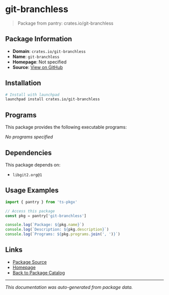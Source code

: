 # git-branchless

> Package from pantry: crates.io/git-branchless

## Package Information

- **Domain**: `crates.io/git-branchless`
- **Name**: `git-branchless`
- **Homepage**: Not specified
- **Source**: [View on GitHub](https://github.com/pkgxdev/pantry/tree/main/projects/crates.io/git-branchless/package.yml)

## Installation

```bash
# Install with launchpad
launchpad install crates.io/git-branchless
```

## Programs

This package provides the following executable programs:

*No programs specified*

## Dependencies

This package depends on:

- `libgit2.org@1`

## Usage Examples

```typescript
import { pantry } from 'ts-pkgx'

// Access this package
const pkg = pantry['git-branchless']

console.log(`Package: ${pkg.name}`)
console.log(`Description: ${pkg.description}`)
console.log(`Programs: ${pkg.programs.join(', ')}`)
```

## Links

- [Package Source](https://github.com/pkgxdev/pantry/tree/main/projects/crates.io/git-branchless/package.yml)
- [Homepage](#)
- [Back to Package Catalog](../../../package-catalog.md)

---

*This documentation was auto-generated from package data.*
